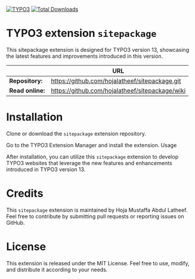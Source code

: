 
[![TYPO3](https://img.shields.io/badge/TYPO3-%F16822.svg?style=for-the-badge&logo=TYPO3&logoColor=white)](https://get.typo3.org/version/13)
[![Total Downloads](https://poser.pugx.org/typo3/cms-core/d/total.svg?style=for-the-badge)](https://packagist.org/packages/typo3/cms-core)

# TYPO3 extension `sitepackage`

This sitepackage extension is designed for TYPO3 version 13, showcasing the
latest features and improvements introduced in this version.

|                  | URL                                                   |
|------------------|-------------------------------------------------------|
| **Repository:**  | <https://github.com/hojalatheef/sitepackage.git>      |
| **Read online:** | <https://github.com/hojalatheef/sitepackage/wiki>     |

# Installation

Clone or download the `sitepackage` extension repository.

Go to the TYPO3 Extension Manager and install the extension.
Usage

After installation, you can utilize this `sitepackage` extension to develop TYPO3
websites that leverage the new features and enhancements introduced in TYPO3
version 13.

# Credits

This `sitepackage` extension is maintained by Hoja Mustaffa Abdul Latheef. Feel
free to contribute by submitting pull requests or reporting issues on GitHub.

# License

This extension is released under the MIT License. Feel free to use, modify, and
distribute it according to your needs.
